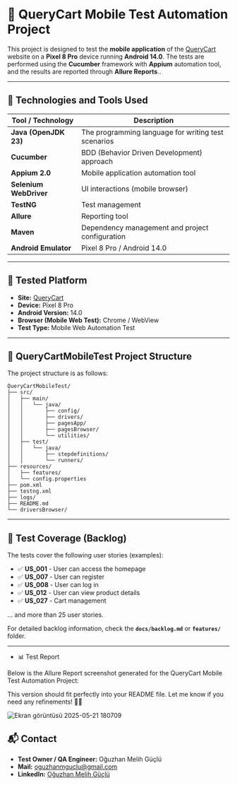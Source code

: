 # 📱 **QueryCart Mobile Test Automation Project**

This project is designed to test the **mobile application** of the [QueryCart](https://querycart.com/) website on a **Pixel 8 Pro** device running **Android 14.0**. The tests are performed using the **Cucumber** framework with **Appium** automation tool, and the results are reported through **Allure Reports**..

---

## 🚀 **Technologies and Tools Used**

| **Tool / Technology**    | **Description**                                           |
|--------------------------|-----------------------------------------------------------|
| **Java (OpenJDK 23)**     | The programming language for writing test scenarios       |
| **Cucumber**              | BDD (Behavior Driven Development) approach                |
| **Appium 2.0**                | Mobile application automation tool                        |
| **Selenium WebDriver**    | UI interactions (mobile browser)                          |
| **TestNG**                | Test management                                            |
| **Allure**                | Reporting tool                                            |
| **Maven**                 | Dependency management and project configuration           |
| **Android Emulator**      | Pixel 8 Pro / Android 14.0                                |

---

## 📱 **Tested Platform**

- **Site:** [QueryCart](https://querycart.com/)
- **Device:** Pixel 8 Pro
- **Android Version:** 14.0
- **Browser (Mobile Web Test):** Chrome / WebView
- **Test Type:** Mobile Web Automation Test

---

## 📁 **QueryCartMobileTest Project Structure**

The project structure is as follows:



```
QueryCartMobileTest/
├── src/
│   ├── main/
│   │   └── java/
│   │       ├── config/
│   │       ├── drivers/
│   │       ├── pagesApp/
│   │       ├── pagesBrowser/
│   │       └── utilities/
│   ├── test/
│   │   └── java/
│   │       ├── stepdefinitions/
│   │       └── runners/
├── resources/
│   ├── features/
│   └── config.properties
├── pom.xml
├── testng.xml
├── logs/
├── README.md
└── driversBrowser/

```



---

## 🧭 **Test Coverage (Backlog)**

The tests cover the following user stories (examples):

- ✅ **US_001** - User can access the homepage
- ✅ **US_007** - User can register
- ✅ **US_008** - User can log in
- ✅ **US_012** - User can view product details
- ✅ **US_027** - Cart management

... and more than 25 user stories.

For detailed backlog information, check the **`docs/backlog.md`** or **`features/`** folder.

---



- 📊 Test Report

  
Below is the Allure Report screenshot generated for the QueryCart Mobile Test Automation Project:


This version should fit perfectly into your README file. Let me know if you need any refinements! 🚀😊


![Ekran görüntüsü 2025-05-21 180709](https://github.com/user-attachments/assets/7518bec1-3110-4e37-98c5-9b47825ca766)


## 📬 **Contact**

- **Test Owner / QA Engineer:** Oğuzhan Melih Güçlü
- **Mail:** [oguzhanmguclu@gmail.com](mailto:oguzhanmguclu@gmail.com)
- **LinkedIn:** [Oğuzhan Melih Güçlü](https://www.linkedin.com/in/oguzhanmelihguclu/)
  
